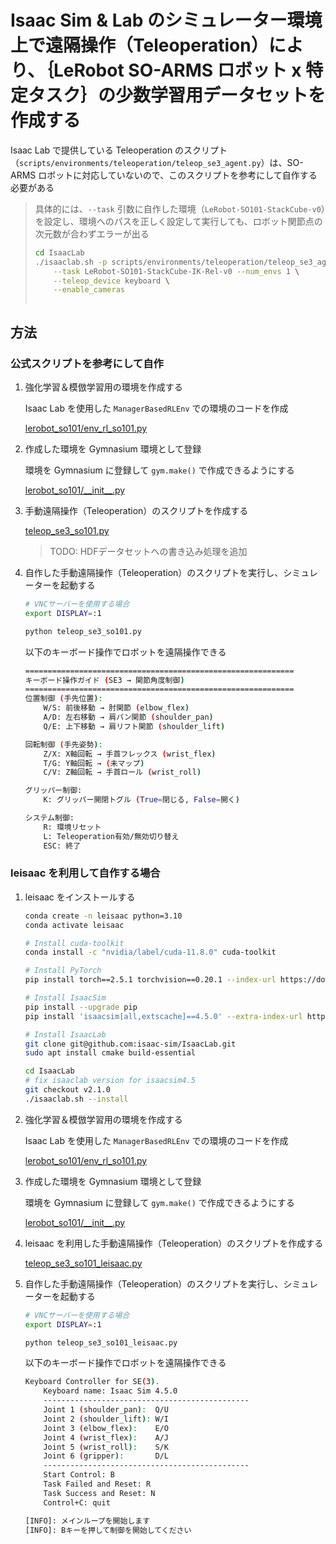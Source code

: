 # Isaac Sim & Lab のシミュレーター環境上で遠隔操作（Teleoperation）により、｛LeRobot SO-ARMS ロボット x 特定タスク｝の少数学習用データセットを作成する


Isaac Lab で提供している Teleoperation のスクリプト（`scripts/environments/teleoperation/teleop_se3_agent.py`）は、SO-ARMS ロボットに対応していないので、このスクリプトを参考にして自作する必要がある

> 具体的には、`--task` 引数に自作した環境（`LeRobot-SO101-StackCube-v0`）を設定し、環境へのパスを正しく設定して実行しても、ロボット関節点の次元数が合わずエラーが出る
> ```bash
> cd IsaacLab
> ./isaaclab.sh -p scripts/environments/teleoperation/teleop_se3_agent.py \
>     --task LeRobot-SO101-StackCube-IK-Rel-v0 --num_envs 1 \
>     --teleop_device keyboard \
>     --enable_cameras
> ```
> ```bash
> ```

## 方法

### 公式スクリプトを参考にして自作

1. 強化学習＆模倣学習用の環境を作成する

    Isaac Lab を使用した `ManagerBasedRLEnv` での環境のコードを作成

    [lerobot_so101/env_rl_so101.py](lerobot_so101/env_rl_so101.py)

1. 作成した環境を Gymnasium 環境として登録

    環境を Gymnasium に登録して `gym.make()` で作成できるようにする

    [lerobot_so101/\_\_init\_\_.py](lerobot_so101/__init__.py)

1. 手動遠隔操作（Teleoperation）のスクリプトを作成する

    [teleop_se3_so101.py](teleop_se3_so101.py)

    > TODO: HDFデータセットへの書き込み処理を追加

1. 自作した手動遠隔操作（Teleoperation）のスクリプトを実行し、シミュレーターを起動する

    ```bash
    # VNCサーバーを使用する場合
    export DISPLAY=:1

    python teleop_se3_so101.py
    ```

    以下のキーボード操作でロボットを遠隔操作できる

    ```bash
    ============================================================
    キーボード操作ガイド (SE3 → 関節角度制御)
    ============================================================
    位置制御 (手先位置):
        W/S: 前後移動 → 肘関節 (elbow_flex)
        A/D: 左右移動 → 肩パン関節 (shoulder_pan)
        Q/E: 上下移動 → 肩リフト関節 (shoulder_lift)

    回転制御 (手先姿勢):
        Z/X: X軸回転 → 手首フレックス (wrist_flex)
        T/G: Y軸回転 → (未マップ)
        C/V: Z軸回転 → 手首ロール (wrist_roll)

    グリッパー制御:
        K: グリッパー開閉トグル (True=閉じる, False=開く)

    システム制御:
        R: 環境リセット
        L: Teleoperation有効/無効切り替え
        ESC: 終了
    ```

### leisaac を利用して自作する場合

1. leisaac をインストールする
    ```bash
    conda create -n leisaac python=3.10
    conda activate leisaac

    # Install cuda-toolkit
    conda install -c "nvidia/label/cuda-11.8.0" cuda-toolkit

    # Install PyTorch
    pip install torch==2.5.1 torchvision==0.20.1 --index-url https://download.pytorch.org/whl/cu118

    # Install IsaacSim
    pip install --upgrade pip
    pip install 'isaacsim[all,extscache]==4.5.0' --extra-index-url https://pypi.nvidia.com

    # Install IsaacLab
    git clone git@github.com:isaac-sim/IsaacLab.git
    sudo apt install cmake build-essential

    cd IsaacLab
    # fix isaaclab version for isaacsim4.5
    git checkout v2.1.0
    ./isaaclab.sh --install
    ```

1. 強化学習＆模倣学習用の環境を作成する

    Isaac Lab を使用した `ManagerBasedRLEnv` での環境のコードを作成

    [lerobot_so101/env_rl_so101.py](lerobot_so101/env_rl_so101.py)

1. 作成した環境を Gymnasium 環境として登録

    環境を Gymnasium に登録して `gym.make()` で作成できるようにする

    [lerobot_so101/\_\_init\_\_.py](lerobot_so101/__init__.py)

1. leisaac を利用した手動遠隔操作（Teleoperation）のスクリプトを作成する

    [teleop_se3_so101_leisaac.py](teleop_se3_so101_leisaac.py)

1. 自作した手動遠隔操作（Teleoperation）のスクリプトを実行し、シミュレーターを起動する

    ```bash
    # VNCサーバーを使用する場合
    export DISPLAY=:1

    python teleop_se3_so101_leisaac.py
    ```

    以下のキーボード操作でロボットを遠隔操作できる

    ```bash
    Keyboard Controller for SE(3).
        Keyboard name: Isaac Sim 4.5.0
        ----------------------------------------------
        Joint 1 (shoulder_pan):  Q/U
        Joint 2 (shoulder_lift): W/I
        Joint 3 (elbow_flex):    E/O
        Joint 4 (wrist_flex):    A/J
        Joint 5 (wrist_roll):    S/K
        Joint 6 (gripper):       D/L
        ----------------------------------------------
        Start Control: B
        Task Failed and Reset: R
        Task Success and Reset: N
        Control+C: quit

    [INFO]: メインループを開始します
    [INFO]: Bキーを押して制御を開始してください
    ```

